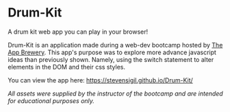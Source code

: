 # Drum-Kit
A drum kit web app you can play in your browser!

Drum-Kit is an application made during a web-dev bootcamp hosted by [The App Brewery](https://www.appbrewery.co/).  This app's purpose was to explore more advance javascript ideas than previously shown.  Namely, using the switch statement to alter elements in the DOM and their css styles.

You can view the app here: https://stevensigil.github.io/Drum-Kit/

*All assets were supplied by the instructor of the bootcamp and are intended for educational purposes only.*